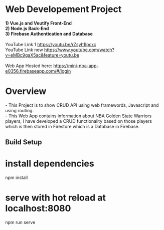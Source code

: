 # Web Developement Project

**1) Vue.js and Veutify Front-End** <br>
**2) Node.js Back-End**<br>
**3) Firebase Authentication and Database**<br>
<br> YouTube Link 1 https://youtu.be/rZsyh1lpcxc 
<br> YouTube Link new https://www.youtube.com/watch?v=eMBc9gaX5ac&feature=youtu.be <br><br>
Web App Hosted here: https://mini-nba-app-e0356.firebaseapp.com/#/login <br>


<h1> Overview </h1>
<p>
  - This Project is to show CRUD API using web framewords, Javascript and using routing.<br>
  - This Web App contains information about NBA Golden State Warriors players, I have developed a CRUD functionality based on those players which is then stored in Firestore which is a Database in Firebase.





## Build Setup
# install dependencies
npm install

# serve with hot reload at localhost:8080
npm run serve
